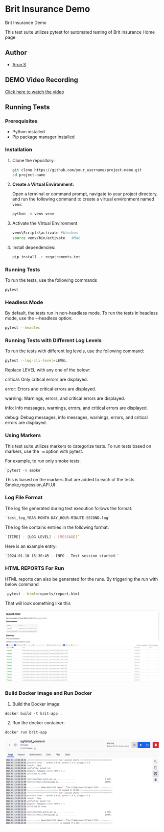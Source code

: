 # Brit Insurance Demo
Brit Insurance Demo

This test suite utilizes pytest for automated testing of Brit Insurance Home page.

## Author

- [Arun S](https://github.com/contactarun22)

## DEMO Video Recording

[Click here to watch the video](https://vimeo.com/902466529?share=copy)


## Running Tests

### Prerequisites

- Python installed
- Pip package manager installed

### Installation

1. Clone the repository:

    ```bash
    git clone https://github.com/your_username/project-name.git
    cd project-name
    ```

2. **Create a Virtual Environment:**

   Open a terminal or command prompt, navigate to your project directory, and run the following command to create a virtual environment named `venv`:

   ```bash
   python -m venv venv

3. Activate the Virtual Environment

   ```bash
   venv\Scripts\activate #Windows
   source venv/bin/activate   #Mac

4. Install dependencies:

    ```bash
    pip install -r requirements.txt
    ```

### Running Tests

To run the tests, use the following commands

```bash
pytest
```

### Headless Mode

By default, the tests run in non-headless mode. To run the tests in headless mode, use the --headless option:
```bash
pytest --headles
```

### Running Tests with Different Log Levels

To run the tests with different log levels, use the following command:

```bash
pytest --log-cli-level=LEVEL
```
Replace LEVEL with any one of the below:

critical: Only critical errors are displayed.

error: Errors and critical errors are displayed.

warning: Warnings, errors, and critical errors are displayed.

info: Info messages, warnings, errors, and critical errors are displayed.

debug: Debug messages, info messages, warnings, errors, and critical errors are displayed.

### Using Markers

This test suite utilizes markers to categorize tests. To run tests based on markers, use the `-m` option with pytest.

For example, to run only smoke tests:

```bash
`pytest -m smoke`
```

This is based on the markers that are added to each of the tests. Smoke,regression,API,UI

### Log File Format

The log file generated during test execution follows the format:

```bash
`test_log_YEAR-MONTH-DAY_HOUR-MINUTE-SECOND.log`
```

The log file contains entries in the following format:

```bash
`[TIME] - [LOG LEVEL] - [MESSAGE]`
```

Here is an example entry:

```bash
`2024-01-10 15:30:45 - INFO - Test session started.`
```

### HTML REPORTS For Run

HTML reports can also be generated for the runs.
By triggering the run with below command

```bash
 pytest --html=reports/report.html
```

That will look something like this

![Alt Text](ReportScreenshot.png)


### Build Docker Image and Run Docker

1. Build the Docker image:

```
docker build -t brit-app .
```

2. Run the docker container:

```
docker run brit-app
```

![Alt Text](DockerScreeenshot.png)



